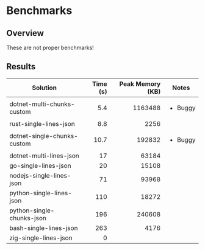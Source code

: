 # Benchmarks

## Overview

These are not proper benchmarks!

## Results

| Solution                    | Time (s) | Peak Memory (KB) | Notes                   |
| --------------------------- | -------: | ---------------: | ----------------------- |
| dotnet-multi-chunks-custom  |      5.4 |          1163488 | <ul><li>Buggy</li></ul> |
| rust-single-lines-json      |      8.8 |             2256 |                         |
| dotnet-single-chunks-custom |     10.7 |           192832 | <ul><li>Buggy</li></ul> |
| dotnet-multi-lines-json     |       17 |            63184 |                         |
| go-single-lines-json        |       20 |            15108 |                         |
| nodejs-single-lines-json    |       71 |            93968 |                         |
| python-single-lines-json    |      110 |            18272 |                         |
| python-single-chunks-json   |      196 |           240608 |                         |
| bash-single-lines-json      |      263 |             4176 |                         |
| zig-single-lines-json       |        0 |                  |                         |
